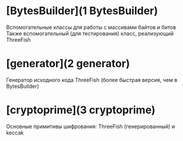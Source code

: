 # [BytesBuilder](1 BytesBuilder)

Вспомогательные классы для работы с массивами байтов и битов
Также вспомогательный (для тестирования) класс, реализующий ThreeFish

# [generator](2 generator)

Генератор исходного кода ThreeFish (более быстрая версия, чем в BytesBuilder)

# [cryptoprime](3 cryptoprime)

Основные примитивы шифрования: ThreeFish (генерированный) и keccak
